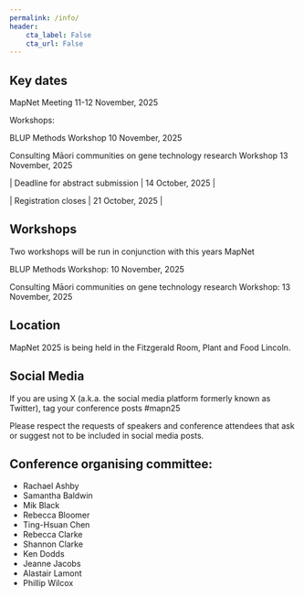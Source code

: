 ```yaml
---
permalink: /info/
header:
    cta_label: False
    cta_url: False
---
```


<span></span>

## Key dates

MapNet Meeting 11-12 November, 2025

Workshops:

BLUP Methods Workshop 10 November, 2025

Consulting Māori communities on gene technology research Workshop 13 November, 2025

| Deadline for abstract submission | 14 October, 2025 |

| Registration closes | 21 October, 2025 |

<!--
| Deadline for abstract submission | 14 October, 2023 |
| Registration closes | 21 October, 2023 |
| MapNet | 22-24 November, 2023 | 
|        | Start time: 1:00pm (22/11/23) | 
|        | Finish time: 3:00pm (24/11/23) |
-->

## Workshops

Two workshops will be run in conjunction with this years MapNet

BLUP Methods Workshop: 10 November, 2025

Consulting Māori communities on gene technology research Workshop: 13 November, 2025

## Location

MapNet 2025 is being held in the Fitzgerald Room, Plant and Food Lincoln.


## Social Media

If you are using X (a.k.a. the social media platform formerly known as Twitter), tag your conference posts #mapn25

Please respect the requests of speakers and conference attendees that ask or suggest not to be included in social media posts.

<!-- ## Travel -->

<!-- Wellington airport (WLG) is about 9 km to Victoria University. Taxis from the airport cost $40+ and take half an hour or so. There are also shared shuttle services which can drop you in the centre of town or at your accommodation for about $18–25, and take around an hour. The airport bus will take you to the center city, where you can transfer to a bus to VUW. -->


<!-- ## Accommodation -->

<!-- The best low cost and convenient accomodation option for MapNet 2019 is [Te Puni Village](https://www.mystudentvillage.com/nz/short-stays-newzealand/te-puni-village). Click on "Book now". Use the code MapNet2019 in the promo field after selecting the dates for your stay.-->


## Conference organising committee:
- Rachael Ashby
- Samantha Baldwin
- Mik Black
- Rebecca Bloomer
- Ting-Hsuan Chen
- Rebecca Clarke
- Shannon Clarke
- Ken Dodds
- Jeanne Jacobs
- Alastair Lamont
- Phillip Wilcox

